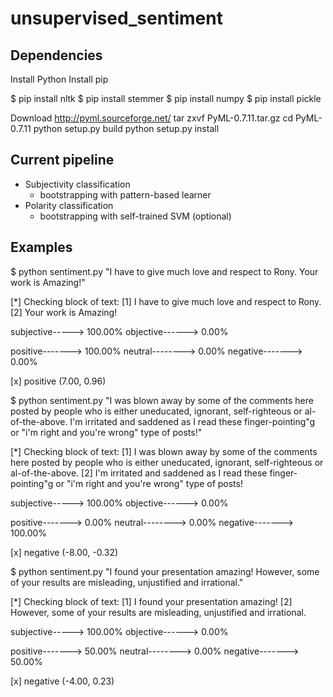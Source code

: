 unsupervised_sentiment
======================

Dependencies
------------
Install Python
Install pip

$ pip install nltk
$ pip install stemmer
$ pip install numpy
$ pip install pickle

Download http://pyml.sourceforge.net/
tar zxvf PyML-0.7.11.tar.gz
cd PyML-0.7.11
python setup.py build
python setup.py install


Current pipeline
----------------
- Subjectivity classification
  * bootstrapping with pattern-based learner
- Polarity classification
  * bootstrapping with self-trained SVM (optional)

Examples
--------
$ python sentiment.py "I have to give much love and respect to Rony. Your work is Amazing\!"

[*] Checking block of text:
[1] I have to give much love and respect to Rony.
[2] Your work is Amazing\!

 subjective-----> 100.00%
 objective------> 0.00%
 
 positive-------> 100.00%
 neutral--------> 0.00%
 negative-------> 0.00%

[x] positive (7.00, 0.96)


$ python sentiment.py "I was blown away by some of the comments here posted by people who is either uneducated, ignorant, self-righteous or al-of-the-above. I'm irritated and saddened as I read these finger-pointing\"g or \"i'm right and you're wrong\" type of posts\!"

[*] Checking block of text:
[1] I was blown away by some of the comments here posted by people who is either uneducated, ignorant, self-righteous or al-of-the-above.
[2] I'm irritated and saddened as I read these finger-pointing"g or "i'm right and you're wrong" type of posts!

 subjective-----> 100.00%
 objective------> 0.00%

 positive-------> 0.00%
 neutral--------> 0.00%
 negative-------> 100.00%

[x] negative (-8.00, -0.32)


$ python sentiment.py "I found your presentation amazing! However, some of your results are misleading,  unjustified and irrational."

[*] Checking block of text:
[1] I found your presentation amazing!
[2] However, some of your results are misleading, unjustified and irrational.

 subjective-----> 100.00%
 objective------> 0.00%

 positive-------> 50.00%
 neutral--------> 0.00%
 negative-------> 50.00%

[x] negative (-4.00, 0.23)


